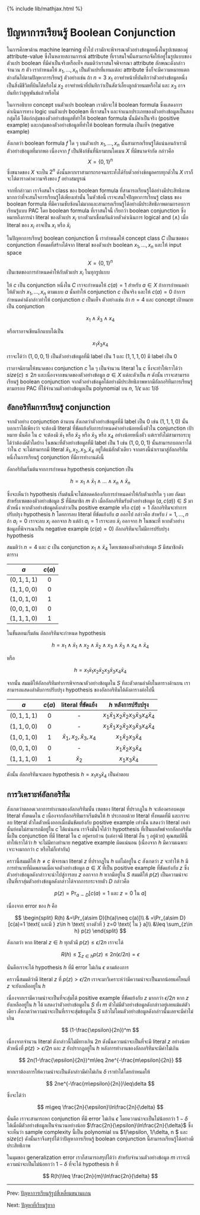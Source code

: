 {% include lib/mathjax.html %}
# ปัญหาการเรียนรู้ Boolean Conjunction

ในการศึกษาด้าน machine learning ทั่วไป เรามักจะพิจารณาตัวอย่างข้อมูลหนึ่งในรูปเซตของคู่ attribute-value
ซึ่งในหลายสถานการณ์ attribute ที่เราสนใจนั้นสามารถจัดให้อยู่ในรูปแบบของตัวแปร boolean ที่มีค่าเป็นจริงหรือเท็จ
สมมติว่าเราสนใจพิจารณา attribute ลักษณะดังกล่าวจำนวน $n$ ตัว เรากำหนดให้ $x_1,\dots,x_n$
เป็นตัวแปรที่แทนแต่ละ attribute ซึ่งก็จะมีความหมายแตกต่างกันไปตามปัญหาการเรียนรู้ ตัวอย่างเช่น
ถ้า $n=3$ $x_1$ อาจทำหน้าที่บันทึกว่าตัวอย่างข้อมูลหนึ่งเป็นสิ่งมีชีวิตที่บินได้หรือไม่ $x_2$
อาจทำหน้าที่บันทึกว่าเป็นสัตว์เลี้ยงลูกด้วยนมหรือไม่ และ $x_3$ อาจบันทึกว่าสูญพันธ์แล้วหรือไม่

ในการอธิบาย concept บนตัวแปร boolean เรามักจะใช้ boolean formula ซึ่งแสดงการดำเนินการทาง
logic บนตัวแปร boolean ที่เราสนใจ และจำแนกประเภทของตัวอย่างข้อมูลเป็นสองกลุ่มได้ ได้แก่กลุ่มของตัวอย่างข้อมูลที่ทำให้
boolean formula นั้นมีค่าเป็นจริง (positive example) และกลุ่มของตัวอย่างข้อมูลที่ทำให้ boolean formula เป็นเท็จ
(negative example)

สังเกตว่า boolean formula $f$ ใด ๆ บนตัวแปร $x_1,\dots, x_n$ นั้นสามารถเรียนรู้ได้แน่นอนถ้าเรามีตัวอย่างข้อมูลที่มากพอ
เนื่องจาก $f$ เป็นฟังก์ชันที่นิยามบนโดเมน $X$ ที่มีขนาดจำกัด กล่าวคือ $$X=\{0,1\}^n$$ ซึ่งขนาดของ $X$ จะเป็น $2^n$
ดังนั้นหากเราสามารถรอจนกระทั่งได้รับตัวอย่างข้อมูลครบทุกตัวใน $X$ เราก็จะได้ตารางค่าความจริงของ $f$ อย่างสมบูรณ์

จากที่กล่าวมา เราจึงสนใจ class ของ boolean formula
ที่สามารถเรียนรู้ได้อย่างมีประสิทธิภาพมากกว่าที่จะสนใจการเรียนรู้ได้เพียงเท่านั้น
ในหัวข้อนี้ เราจะสนใจปัญหาการเรียนรู้ class ของ boolean formula
ที่มีความซับซ้อนไม่มากและสามารถเรียนรู้ได้อย่างมีประสิทธิภาพตามกรอบการเรียนรู้แบบ PAC
โดย boolean formula ที่เราสนใจนี้ เรียกว่า boolean conjunction ซึ่งหมายถึงการนำ literal
ของตัวแปร $x_i$ บางตัวมาเชื่อมกันด้วยตัวดำเนินการ logical and ($\land$) เมื่อ literal
ของ $x_i$ อาจเป็น $x_i$ หรือ $\bar{x}_i$

ในปัญหาการเรียนรู้ boolean conjunction นี้ เรากำหนดให้ concept class $C$
เป็นเซตของ conjunction ทั้งหมดที่สร้างได้จาก literal ของตัวแปร boolean $x_1,\dots,x_n$
และให้ input space $$X=\{0,1\}^n$$
เป็นเซตของการกำหนดค่าให้กับตัวแปร $x_i$ ในทุกรูปแบบ

ให้ $c$ เป็น conjunction หนึ่งใน $C$ เราจะกำหนดให้ $c(a)=1$ สำหรับ $a\in X$ ถ้าการกำหนดค่าให้ตัวแปร $x_1,\dots,x_n$ ตามแบบ $a$
นั้นทำให้ conjunction $c$ เป็นจริง และให้ $c(a)=0$ ถ้าการกำหนดค่าดังกล่าวทำให้ conjunction $c$ เป็นเท็จ
ตัวอย่างเช่น ถ้า $n=4$ และ concept เป้าหมายเป็น conjunction

$$
x_1\land\bar{x}_3\land x_4
$$

หรือเราอาจเขียนอีกแบบได้เป็น

$$
x_1\bar{x}_3x_4
$$

เราจะได้ว่า $(1,0,0,1)$ เป็นตัวอย่างข้อมูลที่มี label เป็น 1 และ $(1,1,1,0)$ มี label เป็น 0

เราอาจนิยามให้ขนาดของ conjunction $c$ ใด ๆ เป็นจำนวน literal ใน $c$ ซึ่งจะทำให้เราได้ว่า $size(c)\leq 2n$
และเนื่องจากขนาดของตัวอย่างข้อมูล $a\in X$ แต่ละตัวเป็น $n$ ดังนั้น เราจะสามารถเรียนรู้ boolean conjunction
จากตัวอย่างข้อมูลได้อย่างมีประสิทธิภาพหากมีอัลกอริทึมการเรียนรู้ตามกรอบ PAC ที่ใช้จำนวนตัวอย่างข้อมูลเป็น polynomial บน
$n$, $1/\epsilon$ และ $1/\delta$

## อัลกอริทึมการเรียนรู้ conjunction

จากตัวอย่าง conjunction ด้านบน สังเกตว่าตัวอย่างข้อมูลที่มี label เป็น 0 เช่น $(1,1,1,0)$ นั้นบอกเราได้เพียงว่า จะต้องมี literal ที่ขัดแย้งกับการกำหนดค่าอย่างน้อยหนึ่งตัวใน conjunction เป้าหมาย นั่นคือ ใน $c$ จะต้องมี $\bar{x}_1$
หรือ $\bar{x}_2$ หรือ $\bar{x}_3$ หรือ $x_4$ อย่างน้อยหนึ่งตัว แต่เรายังไม่สามารถระบุได้ว่าต้องมีตัวใดบ้าง
ในขณะที่ตัวอย่างข้อมูลที่มี label เป็น 1 เช่น $(1,0,0,1)$ นั้นสามารถบอกเราได้ว่าใน $c$ จะไม่สามารถมี literal
$\bar{x}_1,x_2,x_3,\bar{x}_4$ อยู่ได้แม้สักตัวเดียว จากตรงนี้นำเรามาสู่อัลกอริทึมหนึ่งในการเรียนรู้ conjunction ที่มีการทำงานดังนี้

อัลกอริทึมเริ่มต้นจากการกำหนด hypothesis conjunction เป็น

$$
h=x_1\land \bar{x}_1\land\dots\land x_n\land\bar{x}_n
$$

ซึ่งจะเห็นว่า hypothesis เริ่มต้นนี้จะไม่สอดคล้องกับการกำหนดค่าให้กับตัวแปรใด ๆ เลย ถัดมา สำหรับเซตของตัวอย่างข้อมูล
$S$ ที่มีสมาชิก $m$ ตัว เมื่ออัลกอริทึมรับตัวอย่างข้อมูล $(a,c(a))\in S$ มาตัวหนึ่ง
หากตัวอย่างข้อมูลดังกล่าวเป็น positive example หรือ $c(a)=1$ อัลกอริทึมจะทำการปรับปรุง hypothesis $h$
โดยการลบ literal ที่ขัดแย้งกับ $a$ ออกไป กล่าวคือ สำหรับ $i=1,\dots,n$ ถ้า $a_i=0$ เราจะลบ $x_i$ ออกจาก $h$
แต่ถ้า $a_i=1$ เราจะลบ $\bar{x}_i$ ออกจาก $h$ ในขณะที่ หากตัวอย่างข้อมูลที่พิจารณาเป็น negative example ($c(a)=0$)
อัลกอริทึมจะไม่มีการปรับปรุง hypothesis

สมมติว่า $n=4$ และ $c$ เป็น conjunction $x_1\land\bar{x}_4$ โดยเซตของตัวอย่างข้อมูล $S$ มีสมาชิกดังตาราง

|     $a$     | $c(a)$ |
|:-----------:|:------:|
| $(0,1,1,1)$ |    0   |
| $(1,1,0,0)$ |    0   |
| $(1,0,1,0)$ |    1   |
| $(0,0,1,0)$ |    0   |
| $(1,1,1,0)$ |    1   |

ในขั้นตอนเริ่มต้น อัลกอริทึมจะกำหนด hypothesis

$$
h=x_1\land\bar{x}_1\land x_2\land\bar{x}_2 \land x_3\land\bar{x}_3 \land x_4\land\bar{x}_4
$$

หรือ

$$
h=x_1\bar{x}_1 x_2\bar{x}_2  x_3\bar{x}_3  x_4\bar{x}_4
$$

จากนั้น สมมติให้อัลกอริทึมทำการพิจารณาตัวอย่างข้อมูลใน $S$ ทีละตัวตามลำดับในตารางด้านบน
เราสามารถแสดงลำดับการปรับปรุง hypothesis ของอัลกอริทึมได้ดังตารางต่อไปนี้

|     $a$     | $c(a)$ | literal ที่ขัดแย้ง | $h$ หลังการปรับปรุง |
|:-----------:|:------:|:--------------:|:-----------------:|
| $(0,1,1,1)$ |    0   |        -       |$x_1\bar{x}_1 x_2\bar{x}_2  x_3\bar{x}_3  x_4\bar{x}_4$|
| $(1,1,0,0)$ |    0   |        -       |$x_1\bar{x}_1 x_2\bar{x}_2  x_3\bar{x}_3  x_4\bar{x}_4$|
| $(1,0,1,0)$ |    1   |$\bar{x}_1,x_2,\bar{x}_3,x_4$|$x_1 \bar{x}_2 x_3\bar{x}_4$|
| $(0,0,1,0)$ |    0   |        -       |$x_1 \bar{x}_2 x_3\bar{x}_4$|
| $(1,1,1,0)$ |    1   |       $\bar{x}_2$|$x_1 x_3 \bar{x}_4$|

ดังนั้น อัลกอริทึมจะตอบ hypothesis $h=x_1 x_3 \bar{x}_4$ เป็นคำตอบ

## การวิเคราะห์อัลกอริทึม
สังเกตว่าตลอดเวลาการทำงานของอัลกอริทึมนั้น เซตของ literal ที่ปรากฏใน $h$ จะต้องครอบคลุม literal ทั้งหมดใน $c$
เนื่องจากอัลกอริทึมเราเริ่มต้นให้ $h$ ประกอบด้วย literal ทั้งหมดที่มี และเราจะลบ literal ตัวใดตัวหนึ่งออกเมื่อมันขัดแย้งกับ positive example เท่านั้น แสดงว่า literal เหล่านั้นย่อมไม่สามารถมีอยู่ใน $c$ ได้แน่นอน เราจึงมั่นใจได้ว่า hypothesis
ที่เป็นผลลัพธ์จากอัลกอริทึมนี้เป็น conjunction ที่มี literal ใน $c$ อยู่ครบถ้วน (แต่อาจมี literal อื่น ๆ อยู่ด้วย)
คุณสมบัตินี้ทำให้เราได้ว่า $h$ จะไม่มีทางทำนาย negative example ผิดแน่นอน (เนื่องจาก $h$ มีความเฉพาะเจาะจงมากกว่า $c$ หรือไม่ก็เท่ากัน)

คราวนี้สมมติให้ $h\neq c$ พิจารณา literal $z$ ที่ปรากฏใน $h$ แต่ไม่อยู่ใน $c$ สังเกตว่า $z$
จะทำให้ $h$ มีการทำนายที่ผิดพลาดเมื่อเจอตัวอย่างข้อมูล $a\in X$ ที่เป็น positive example ที่ขัดแย้งกับ $z$
ซึ่งตัวอย่างข้อมูลดังกล่าวจะนำไปสู่การลบ $z$ ออกจาก $h$ หากมีอยู่ใน $S$ สมมติให้ $p(z)$
เป็นความน่าจะเป็นที่เราสุ่มตัวอย่างข้อมูลดังกล่าวได้จากการกระจายตัว $D$ กล่าวคือ

$$
p(z)=\Pr_{a\sim D}[c(a)=1 \text{ และ } z=0 \text{ ใน } a]
$$

เนื่องจาก error ของ $h$ คือ

$$
\begin{split}
R(h) &=\Pr_{a\sim D}[h(a)\neq c(a)]\\
& =\Pr_{a\sim D}[c(a)=1 \text{ และมี } z\in h \text{ บางตัวที่ } z=0 \text{ ใน } a]\\
&\leq \sum_{z\in h} p(z)
\end{split}
$$

สังเกตว่า หาก literal $z \in h$ ทุกตัวมี $p(z)\leq \epsilon/2n$ เราจะได้

$$
R(h)\leq \sum_{z\in h} p(z)\leq 2n (\epsilon/2n) = \epsilon
$$

นั่นคือเราจะได้ hypothesis $h$ ที่มี error ไม่เกิน $\epsilon$ ตามต้องการ

คราวนี้สมมติว่ามี literal $z$ ที่ $p(z)>\epsilon/2n$ เราจะมาวิเคราะห์ว่ามีความน่าจะเป็นมากน้อยแค่ไหนที่ $z$ จะยังเหลืออยู่ใน $h$

เนื่องจากเรามีความน่าจะเป็นที่จะสุ่มได้ positive example ที่ขัดแย้งกับ $z$ มากกว่า $\epsilon/2n$ หาก $z$ ยังเหลืออยู่ใน $h$ ได้
แสดงว่าตัวอย่างข้อมูลใน $S$ ทั้ง $m$ ตัวไม่มีตัวอย่างข้อมูลดังกล่าวอยู่เลยแม้แต่ตัวเดียว สังเกตว่าความน่าจะเป็นที่เราจะสุ่มข้อมูลใน $S$ แล้วไม่โดนตัวอย่างข้อมูลดังกล่าวนั้นเลยจะมีค่าไม่เกิน

$$
(1-\frac{\epsilon}{2n})^m
$$

เนื่องจากจำนวน literal ดังกล่าวนี้ไม่มีทางเกิน $2n$ ดังนั้นความน่าจะเป็นที่จะมี literal $z$ อย่างน้อยตัวหนึ่งที่
$p(z)>\epsilon/2n$ และ $z$ ยังปรากฏอยู่ใน $h$ หลังการทำงานของอัลกอริทึมจะมีค่าไม่เกิน

$$
2n(1-\frac{\epsilon}{2n})^m\leq 2ne^{-\frac{m\epsilon}{2n}}
$$

หากเราต้องการให้ความน่าจะเป็นดังกล่าวมีค่าไม่เกิน $\delta$ เราทำได้โดยกำหนดให้

$$
2ne^{-\frac{m\epsilon}{2n}}\leq\delta
$$

ซึ่งจะได้ว่า

$$
m\geq \frac{2n}{\epsilon}\ln\frac{2n}{\delta}
$$

นั่นคือ เราจะสามารถหา conjunction ที่มี error ไม่เกิน $\epsilon$ โดยความน่าจะเป็นไม่น้อยกว่า $1-\delta$ ได้เมื่อมีตัวอย่างข้อมูลเป็นจำนวนอย่างน้อย $\frac{2n}{\epsilon}\ln\frac{2n}{\delta}$
ซึ่งจะเห็นว่า sample complexity นี้เป็น polynomial บน $1/\epsilon, 1/\delta, n $ และ $size(c)$
ดังนั้นเราจึงสรุปได้ว่าปัญหาการเรียนรู้ boolean conjunction นี้สามารถเรียนรู้ได้อย่างมีประสิทธิภาพ

ในมุมของ generalization error เราก็สามารถสรุปได้ว่า
สำหรับจำนวนตัวอย่างข้อมูล $m$ เราจะมีความน่าจะเป็นไม่น้อยกว่า $1-\delta$ ที่จะได้ hypothesis $h$ ที่

$$
R(h)\leq \frac{2n}{m}\ln\frac{2n}{\delta}
$$

----
Prev: [ปัญหาการเรียนรู้รูปสี่เหลี่ยมขนานแกน](https://vacharapat.github.io/Computational-Learning-Theory/docs/pac2)

Next: [ปัญหาที่เรียนรู้ยาก](https://vacharapat.github.io/Computational-Learning-Theory/docs/pac4)
